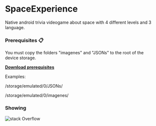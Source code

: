 # SpaceExperience

Native android trivia videogame about space with 4 different levels and 3 language.

### Prerequisites 📋

You must copy the folders "imagenes" and "JSONs" to the root of the device storage.

<a href="https://drive.google.com/drive/folders/1fsqF16rIOWlcFHFoA2Wdb8LWE2_5KWV7?usp=sharing">**Download prerequisites**</a>

Examples:

/storage/emulated/0/JSONs/

/storage/emulated/0/imagenes/

### Showing

![stack Overflow](http://lmsotfy.com/so.png)
